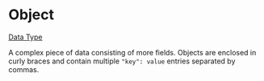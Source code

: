 # Object
[Data Type](../data_types.md)

A complex piece of data consisting of more fields. Objects are enclosed in curly braces and contain multiple `"key": value` entries separated by commas.
